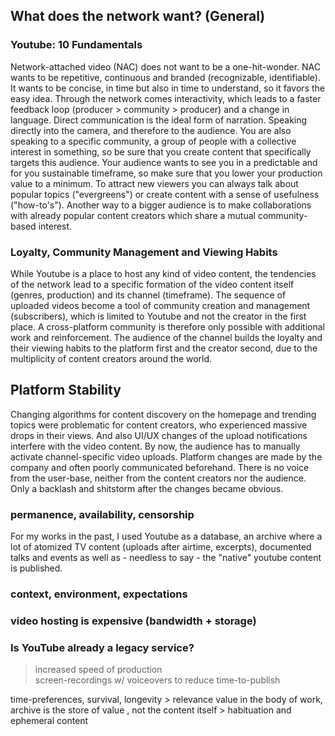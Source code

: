## What does the network want? (General)

### Youtube: 10 Fundamentals
Network-attached video (NAC) does not want to be a one-hit-wonder. NAC wants to be repetitive, continuous and branded (recognizable, identifiable). It wants to be concise, in time but also in time to understand, so it favors the easy idea.
Through the network comes interactivity, which leads to a faster feedback loop (producer > community > producer) and a change in language. Direct communication is the ideal form of narration. Speaking directly into the camera, and therefore to the audience. You are also speaking to a specific community, a group of people with a collective interest in something, so be sure that you create content that specifically targets this audience. Your audience wants to see you in a predictable and for you sustainable timeframe, so make sure that you lower your production value to a minimum. To attract new viewers you can always talk about popular topics ("evergreens") or create content with a sense of usefulness ("how-to's").
Another way to a bigger audience is to make collaborations with already popular content creators which share a mutual community-based interest.

### Loyalty, Community Management and Viewing Habits
While Youtube is a place to host any kind of video content, the tendencies of the network lead to a specific formation of the video content itself (genres, production) and its channel (timeframe). The sequence of uploaded videos become a tool of community creation and management (subscribers), which is limited to Youtube and not the creator in the first place. A cross-platform community is therefore only possible with additional work and reinforcement. The audience of the channel builds the loyalty and their viewing habits to the platform first and the creator second, due to the multiplicity of content creators around the world.


## Platform Stability
Changing algorithms for content discovery on the homepage and trending topics were problematic for content creators, who experienced massive drops in their views. And also UI/UX changes of the upload notifications interfere with the video content. By now, the audience has to manually activate channel-specific video uploads.
Platform changes are made by the company and often poorly communicated beforehand. There is no voice from the user-base, neither from the content creators nor the audience. Only a backlash and shitstorm after the changes became obvious.

### permanence, availability, censorship
For my works in the past, I used Youtube as a database, an archive where a lot of atomized TV content (uploads after airtime, excerpts), documented talks and events as well as - needless to say - the "native" youtube content is published.

### context, environment, expectations
### video hosting is expensive (bandwidth + storage)
### Is YouTube already a legacy service?
> increased speed of production  
> screen-recordings w/ voiceovers to reduce time-to-publish


time-preferences, survival, longevity > relevance
value in the body of work, archive is the store of value , not the content itself > habituation and ephemeral content
